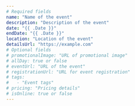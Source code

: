 ```yaml
---
# Required fields
name: "Name of the event"
description: "Description of the event"
date: "{{ .Date }}"
endDate: "{{ .Date }}"
location: "Location of the event"
detailsUrl: "https://example.com"
# Optional fields
# promotionalImage: "URL of promotional image"
# allDay: true or false
# eventUrl: "URL of the event"
# registrationUrl: "URL for event registration"
# tags:
#   - "Event tags"
# pricing: "Pricing details"
# isOnline: true or false
---
```

